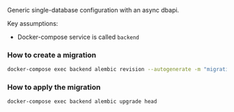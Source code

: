 Generic single-database configuration with an async dbapi.

Key assumptions:

- Docker-compose service is called `backend`

### How to create a migration

```bash
docker-compose exec backend alembic revision --autogenerate -m "migration_name"
```

### How to apply the migration

```bash
docker-compose exec backend alembic upgrade head
```
